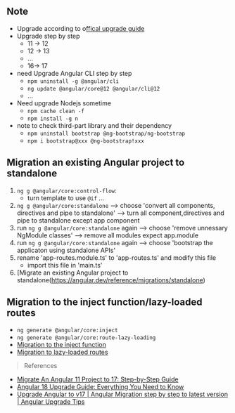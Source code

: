 ## Note

- Upgrade according to o[ffical upgrade guide](https://angular.dev/update-guide)
- Upgrade step by step
  - 11 -> 12
  - 12 -> 13
  - ...
  - 16-> 17
- need Upgrade Angular CLI step by step
  - `npm uninstall -g @angular/cli`
  - `ng update @angular/core@12 @angular/cli@12`
  - ...
- Need upgrade Nodejs sometime
  - `npm cache clean -f`
  - `npm install -g n`
- note to check third-part library and their dependency
  - `npm uninstall bootstrap @ng-bootstrap/ng-bootstrap`
  - `npm i bootstrap@xxx @ng-bootstrap!xxx`

## Migration an existing Angular project to standalone

1. `ng g @angular/core:control-flow`:
   - turn template to use `@if` ...
2. `ng g @angular/core:standalone` --> choose 'convert all components, directives and pipe to standalone' --> turn all component,directives and pipe to standalone except app component
3. run `ng g @angular/core:standalone` again --> choose 'remove unnessary NgModule classes' --> remove all modules expect app.module
4. run `ng g @angular/core:standalone` again --> choose 'bootstrap the applicaton using standalone APIs'
5. rename 'app-routes.module.ts' to 'app-routes.ts' and modify this file
   - import this file in 'main.ts'
6. [Migrate an existing Angular project to standalone(https://angular.dev/reference/migrations/standalone)

## Migration to the inject function/lazy-loaded routes

- `ng generate @angular/core:inject`
- `ng generate @angular/core:route-lazy-loading`
- [Migration to the inject function](https://angular.dev/reference/migrations/inject-function)
- [Migration to lazy-loaded routes](https://angular.dev/reference/migrations/route-lazy-loading)

> References
- [Migrate An Angular 11 Project to 17: Step-by-Step Guide](https://www.youtube.com/watch?v=fbCfniJT_JA)
- [Angular 18 Upgrade Guide: Everything You Need to Know](https://www.youtube.com/watch?v=OALcxBzNEUE)
- [Upgrade Angular to v17 | Angular Migration step by step to latest version | Angular Upgrade Tips](https://www.youtube.com/watch?v=k9RYmSO0wvc)
